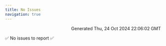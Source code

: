 ```yaml
---
title: No Issues
navigation: true
---
```


<p style="text-align:right;color:#cccs">
Generated Thu, 24 Oct 2024 22:06:02 GMT
</p>
<p>✅ No issues to report ✅</p>



